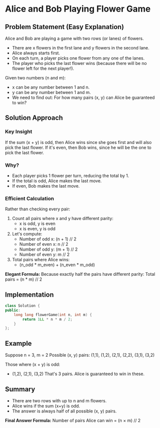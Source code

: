 # Alice and Bob Playing Flower Game

## Problem Statement (Easy Explanation)

Alice and Bob are playing a game with two rows (or lanes) of flowers.
- There are x flowers in the first lane and y flowers in the second lane.
- Alice always starts first.
- On each turn, a player picks one flower from any one of the lanes.
- The player who picks the last flower wins (because there will be no flower left for the next player!).

Given two numbers (n and m):
- x can be any number between 1 and n.
- y can be any number between 1 and m.
- We need to find out: For how many pairs (x, y) can Alice be guaranteed to win?

## Solution Approach

### Key Insight
If the sum (x + y) is odd, then Alice wins since she goes first and will also pick the last flower.
If it's even, then Bob wins, since he will be the one to pick the last flower.

### Why?
- Each player picks 1 flower per turn, reducing the total by 1.
- If the total is odd, Alice makes the last move.
- If even, Bob makes the last move.

### Efficient Calculation
Rather than checking every pair:
1. Count all pairs where x and y have different parity:
   - x is odd, y is even
   - x is even, y is odd
2. Let's compute:
   - Number of odd x: (n + 1) // 2
   - Number of even x: n // 2
   - Number of odd y: (m + 1) // 2
   - Number of even y: m // 2
3. Total pairs where Alice wins:
   - (n_odd * m_even) + (n_even * m_odd)

**Elegant Formula:**
Because exactly half the pairs have different parity:
Total pairs = (n * m) // 2

## Implementation

```cpp
class Solution {
public:
    long long flowerGame(int n, int m) {
        return 1LL * n * m / 2;
    }
};
```

## Example

Suppose n = 3, m = 2
Possible (x, y) pairs: (1,1), (1,2), (2,1), (2,2), (3,1), (3,2)

Those where (x + y) is odd:
- (1,2), (2,1), (3,2)
That's 3 pairs. Alice is guaranteed to win in these.

## Summary

- There are two rows with up to n and m flowers.
- Alice wins if the sum (x+y) is odd.
- The answer is always half of all possible (x, y) pairs.

**Final Answer Formula:**
Number of pairs Alice can win = (n × m) // 2